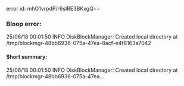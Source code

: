 error id: mhO1vrpdP/r6sIRE3BKxgQ==
### Bloop error:

25/06/18 00:01:50 INFO DiskBlockManager: Created local directory at /tmp/blockmgr-48bb6936-075a-47ea-8acf-e4f8163a7042
#### Short summary: 

25/06/18 00:01:50 INFO DiskBlockManager: Created local directory at /tmp/blockmgr-48bb6936-075a-47ea...
